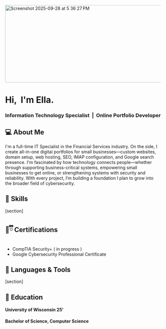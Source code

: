 <img width="811" height="250" alt="Screenshot 2025-09-28 at 5 36 27 PM" src="https://github.com/user-attachments/assets/e3597eb9-0c72-4e63-9bd4-3d225cfd0aa6" />

<h1>Hi, &nbspI'm Ella.</h1>

<p>
  <h3>Information Technology Specialist  &nbsp|&nbsp  Online Portfolio Developer</h3>
</p>

## 💻 About Me

I'm a full-time IT Specialist in the Financial Services industry. On the side, I create all-in-one digital portfolios for small businesses—custom websites, domain setup, web hosting, SEO, IMAP configuration, and Google search presence. I'm fascinated by how technology connects people—whether through supporting business-critical systems, empowering small businesses to get online, or strengthening systems with security and reliability. With every project, I’m building a foundation I plan to grow into the broader field of cybersecurity.

## 🔮 Skills

[section]

## 💜ྀི Certifications

- CompTIA Security+  ( in progress )<br>
- Google Cybersecurity Professional Certificate<br>

## 👾 Languages & Tools

[section]

## 🪻 Education

<h4>University of Wisconsin  25'</h4>
<h4>Bachelor of Science, Computer Science</h4>

<!--
- 🔭 I’m currently working on ...
- 🌱 I’m currently learning ...
- 👯 I’m looking to collaborate on ...
- 🤔 I’m looking for help with ...
- 💬 Ask me about ...
- 📫 How to reach me: ...
- 😄 Pronouns: ...
- ⚡ Fun fact: ...
-->
